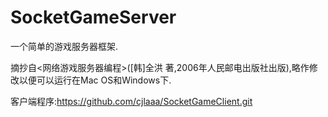 SocketGameServer
================

一个简单的游戏服务器框架.

摘抄自<网络游戏服务器编程>([韩]全洪 著,2006年人民邮电出版社出版),略作修改以便可以运行在Mac OS和Windows下.

客户端程序:https://github.com/cjlaaa/SocketGameClient.git